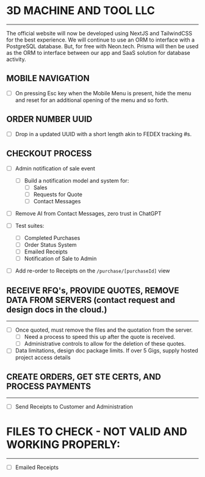# 3D MACHINE AND TOOL LLC
---
The official website will now be developed using NextJS and TailwindCSS for the best experience.
We will continue to use an ORM to interface with a PostgreSQL database. But, for free with Neon.tech.
Prisma will then be used as the ORM to interface between our app and SaaS solution for database activity.

## MOBILE NAVIGATION
  - [ ] On pressing Esc key when the Mobile Menu is present, hide the menu and reset for an additional opening of the menu and so forth.

## ORDER NUMBER UUID
  - [ ] Drop in a updated UUID with a short length akin to FEDEX tracking #s.

## CHECKOUT PROCESS

- [ ] Admin notification of sale event
    - [ ] Build a notification model and system for:
        - [ ] Sales
        - [ ] Requests for Quote
        - [ ] Contact Messages

- [ ] Remove AI from Contact Messages, zero trust in ChatGPT

- [ ] Test suites:
    - [ ] Completed Purchases
    - [ ] Order Status System
    - [ ] Emailed Receipts
    - [ ] Notification of Sale to Admin

- [ ] Add re-order to Receipts on the `/purchase/[purchaseId]` view

## RECEIVE RFQ's, PROVIDE QUOTES, REMOVE DATA FROM SERVERS (contact request and design docs in the cloud.)
---
  - [ ] Once quoted, must remove the files and the quotation from the server.
    - [ ] Need a process to speed this up after the quote is received.
    - [ ] Administrative controls to allow for the deletion of these quotes.

  - [ ] Data limitations, design doc package limits. If over 5 Gigs, supply hosted project access details

## CREATE ORDERS, GET STE CERTS, AND PROCESS PAYMENTS
---
  - [ ] Send Receipts to Customer and Administration

# FILES TO CHECK - NOT VALID AND WORKING PROPERLY:
---
  - [ ] Emailed Receipts